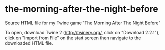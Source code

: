 # the-morning-after-the-night-before
Source HTML file for my Twine game "The Morning After The Night Before"

To open, download Twine 2 (http://twinery.org/, click on "Download 2.2.1"), click on "Import from File" on the start screen then navigate to the downloaded HTML file.
